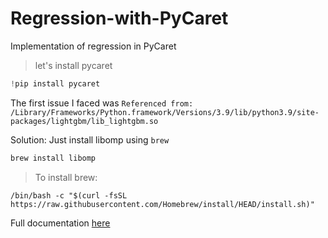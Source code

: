 # Regression-with-PyCaret
Implementation of regression in PyCaret

> let's install pycaret

```python
!pip install pycaret
```


The first issue I faced was `Referenced from: /Library/Frameworks/Python.framework/Versions/3.9/lib/python3.9/site-packages/lightgbm/lib_lightgbm.so`

Solution: Just install libomp using `brew`

```python
brew install libomp
```

> To install brew:

```
/bin/bash -c "$(curl -fsSL https://raw.githubusercontent.com/Homebrew/install/HEAD/install.sh)"
```

Full documentation [here](https://pycaret.gitbook.io/docs/get-started/quickstart)
